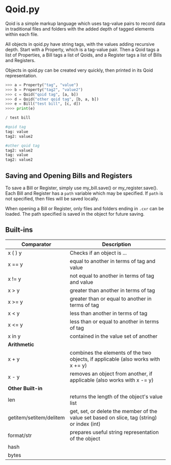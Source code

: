 # Qoid.py

Qoid is a simple markup language which uses tag-value pairs to record data in traditional files and folders with the added depth of tagged elements within each file.

All objects in qoid.py have string tags, with the values adding recursive depth. Start with a Property, which is a tag-value pair. Then a Qoid tags a list of Properties, a Bill tags a list of Qoids, and a Register tags a list of Bills and Registers.

Objects in qoid.py can be created very quickly, then printed in its Qoid representation.

```python
>>> a = Property("tag", "value")
>>> b = Property("tag2", "value2")
>>> c = Qoid("qoid tag", [a, b])
>>> d = Qoid("other qoid tag", [b, a, b])
>>> e = Bill("test bill", [c, d])
>>>> print(e)

/ test bill

#qoid tag
tag: value
tag2: value2

#other qoid tag
tag2: value2
tag: value
tag2: value2
```
 
## Saving and Opening Bills and Registers

To save a Bill or Register, simply use my_bill.save() or my_register.save(). Each Bill and Register has a `path` variable which may be specified. If `path` is not specified, then files will be saved locally.

When opening a Bill or Register, only files and folders ending in `.cxr` can be loaded. The path specified is saved in the object for future saving.



## Built-ins

Comparator | Description
--- | ---
x ( ) y | Checks if an object is ...
x == y | equal to another in terms of tag and value
x != y | not equal to another in terms of tag and value
x > y |  greater than another in terms of tag
x >= y | greater than or equal to another in terms of tag
x < y | less than another in terms of tag
x <= y | less than or equal to another in terms of tag
x in y | contained in the value set of another
**Arithmetic** | 
x + y | combines the elements of the two objects, if applicable (also works with x += y)
x - y | removes an object from another, if applicable (also works with x -= y)
**Other Built-in** | 
len | returns the length of the object's value list
getitem/setitem/delitem | get, set, or delete the member of the value set based on slice, tag (string) or index (int)
format/str | prepares useful string representation of the object
hash | 
bytes | 
